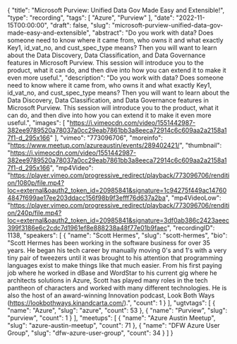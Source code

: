 {
  "title": "Microsoft Purview: Unified Data Gov Made Easy and Extensible!",
  "type": "recording",
  "tags": [
    "Azure",
    "Purview"
  ],
  "date": "2022-11-15T00:00:00",
  "draft": false,
  "slug": "microsoft-purview-unified-data-gov-made-easy-and-extensible",
  "abstract": "Do you work with data? Does someone need to know where it came from, who owns it and what exactly Key1, id_vat_no, and cust_spec_type means? Then you will want to learn about the Data Discovery, Data Classification, and Data Governance features in Microsoft Purview. This session will introduce you to the product, what it can do, and then dive into how you can extend it to make it even more useful.",
  "description": "Do you work with data? Does someone need to know where it came from, who owns it and what exactly Key1, id_vat_no, and cust_spec_type means? Then you will want to learn about the Data Discovery, Data Classification, and Data Governance features in Microsoft Purview. This session will introduce you to the product, what it can do, and then dive into how you can extend it to make it even more useful.",
  "images": [
    "https://i.vimeocdn.com/video/1551442987-382ee9789520a78037a0cc29eab7861bb3a8eeca72914c6c609aa2a2158a17f1-d_295x166"
  ],
  "vimeo": "773096706",
  "moreinfo": "https://www.meetup.com/azureaustin/events/289402421/",
  "thumbnail": "https://i.vimeocdn.com/video/1551442987-382ee9789520a78037a0cc29eab7861bb3a8eeca72914c6c609aa2a2158a17f1-d_295x166",
  "mp4Video": "https://player.vimeo.com/progressive_redirect/playback/773096706/rendition/1080p/file.mp4?loc=external&oauth2_token_id=20985841&signature=1c94275f449ac147604847f699ae17ee203ddacc156f98b9f3efff76d637a2ba",
  "mp4VideoLow": "https://player.vimeo.com/progressive_redirect/playback/773096706/rendition/240p/file.mp4?loc=external&oauth2_token_id=20985841&signature=3df0ab386c2423aeec399f3186e6c2cdc7d1961ef8e888238a48f77e01b9faec",
  "recordingID": 1138,
  "speakers": [
    {
      "name": "Scott Hermes",
      "slug": "scott-hermes",
      "bio": "Scott Hermes has been working in the software business for over 35 years. He began his tech career by manually moving 0's and 1's with a very tiny pair of tweezers until it was brought to his attention that programming languages exist to make things like that much easier. From his first paying job where he worked in dBase and WordStar to his current gig where he architects solutions in Azure, Scott has played many roles in the tech pantheon of characters and worked with many different technologies. He is also the host of an award-winning Innovation podcast, Look Both Ways (https://lookbothways.kinandcarta.com/).",
      "count": 1
    }
  ],
  "ugtvtags": [
    {
      "name": "Azure",
      "slug": "azure",
      "count": 53
    },
    {
      "name": "Purview",
      "slug": "purview",
      "count": 1
    }
  ],
  "meetups": [
    {
      "name": "Azure Austin Meetup",
      "slug": "azure-austin-meetup",
      "count": 71
    },
    {
      "name": "DFW Azure User Group",
      "slug": "dfw-azure-user-group",
      "count": 34
    }
  ]
}